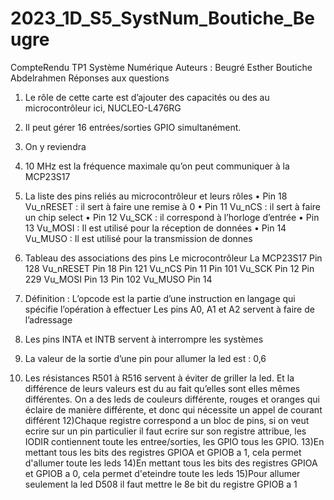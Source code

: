 # 2023_1D_S5_SystNum_Boutiche_Beugre
CompteRendu TP1 Système Numérique
Auteurs : Beugré Esther Boutiche Abdelrahmen
Réponses aux questions
1) Le rôle de cette carte est d’ajouter des capacités ou des au
microcontrôleur ici, NUCLEO-L476RG
2) Il peut gérer 16 entrées/sorties GPIO simultanément.
3) On y reviendra
4) 10 MHz est la fréquence maximale qu’on peut communiquer à la
MCP23S17
5) La liste des pins reliés au microcontrôleur et leurs rôles
• Pin 18 Vu_nRESET : il sert à faire une remise à 0
• Pin 11 Vu_nCS : il sert à faire un chip select
• Pin 12 Vu_SCK : il correspond à l’horloge d’entrée
• Pin 13 Vu_MOSI : Il est utilisé pour la réception de données
• Pin 14 Vu_MUSO : Il est utilisé pour la transmission de donnes

7) Tableau des associations des pins
Le microcontrôleur La MCP23S17
Pin 128             Vu_nRESET Pin 18
Pin 121             Vu_nCS Pin 11
Pin 101             Vu_SCK Pin 12
Pin 229             Vu_MOSI Pin 13
Pin 102             Vu_MUSO Pin 14

8) Définition : L’opcode est la partie d’une instruction en langage qui
spécifie l’opération à effectuer
Les pins A0, A1 et A2 servent à faire de l’adressage
9) Les pins INTA et INTB servent à interrompre les systèmes
10) La valeur de la sortie d’une pin pour allumer la led est : 0,6
11) Les résistances R501 à R516 servent à éviter de griller la led. Et la
différence de leurs valeurs est du au fait qu’elles sont elles mêmes
différentes. On a des leds de couleurs différente, rouges et oranges qui
éclaire de manière différente, et donc qui nécessite un appel de courant
différent
12)Chaque registre correspond a un bloc de pins, si on veut ecrire sur un pin particulier il faut ecrire sur son registre attribue, les IODIR contiennent toute les entree/sorties, les GPIO tous les GPIO.
13)En mettant tous les bits des registres GPIOA et GPIOB a 1, cela permet d'allumer toute les leds
14)En mettant tous les bits des registres GPIOA et GPIOB a 0, cela permet d'eteindre toute les leds
15)Pour allumer seulement la led D508 il faut mettre le 8e bit du registre GPIOB a 1 
